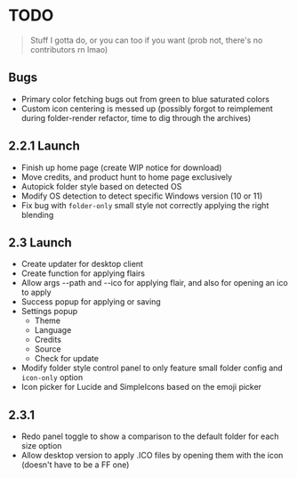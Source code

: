 # TODO

> Stuff I gotta do, or you can too if you want (prob not, there's no contributors rn lmao)

## Bugs

- Primary color fetching bugs out from green to blue saturated colors
- Custom icon centering is messed up (possibly forgot to reimplement during folder-render refactor, time to dig through the archives)

## 2.2.1 Launch

- Finish up home page (create WIP notice for download)
- Move credits, and product hunt to home page exclusively
- Autopick folder style based on detected OS
- Modify OS detection to detect specific Windows version (10 or 11)
- Fix bug with `folder-only` small style not correctly applying the right blending

## 2.3 Launch

- Create updater for desktop client
- Create function for applying flairs
- Allow args --path and --ico for applying flair, and also for opening an ico to apply
- Success popup for applying or saving
- Settings popup
  - Theme
  - Language
  - Credits
  - Source
  - Check for update
- Modify folder style control panel to only feature small folder config and `icon-only` option
- Icon picker for Lucide and SimpleIcons based on the emoji picker

## 2.3.1

- Redo panel toggle to show a comparison to the default folder for each size option
- Allow desktop version to apply .ICO files by opening them with the icon (doesn't have to be a FF one)
